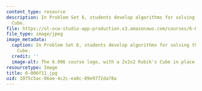 ```yaml
---
content_type: resource
description: In Problem Set 6, students develop algorithms for solving the 2x2x2 Rubik's
  Cube.
file: https://ol-ocw-studio-app-production.s3.amazonaws.com/courses/6-006-introduction-to-algorithms-fall-2011/1075c5ac06ae4c2cea8c89e9772da78a_6-006f11.jpg
file_type: image/jpeg
image_metadata:
  caption: In Problem Set 6, students develop algorithms for solving the 2x2x2 Rubik's
    Cube.
  credit: ''
  image-alt: The 6.006 course logo, with a 2x2x2 Rubik's Cube in place of each zero.
resourcetype: Image
title: 6-006f11.jpg
uid: 1075c5ac-06ae-4c2c-ea8c-89e9772da78a
---
```


